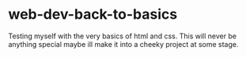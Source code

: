 # web-dev-back-to-basics
 Testing myself with the very basics of html and css. This will never be anything special maybe ill make it into a cheeky project at some stage.
